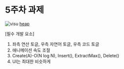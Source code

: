# 5주차 과제
![visu](https://github.com/user-attachments/assets/64fdffb3-f57a-470f-802d-5b3801367131)
[heap](https://visualgo.net/en/heap)

[필수 개발 요소]
1. 좌측 연산 토글, 우측 자연어 토글, 우측 코드 토글 
2. 애니메이션 속도 조절 
3. Create(A)-O(N log N), Insert(), ExtractMax(), Delete()
4. UI는 최대한 비슷하게 